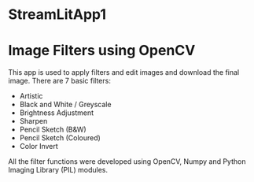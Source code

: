 # StreamLitApp1
# Image Filters using OpenCV

This app is used to apply filters and edit images and download the final image.
There are 7 basic filters:
  - Artistic
  - Black and White / Greyscale
  - Brightness Adjustment
  - Sharpen
  - Pencil Sketch (B&W)
  - Pencil Sketch (Coloured)
  - Color Invert
  
All the filter functions were developed using OpenCV, Numpy and Python Imaging Library (PIL) modules.
